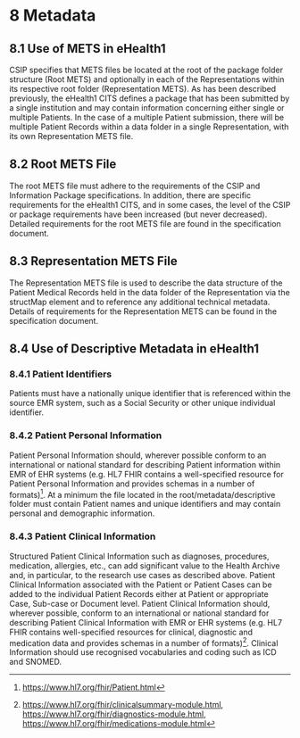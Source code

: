 # 8	Metadata
<a name="section8.1"><a/>
## 8.1 Use of METS in eHealth1
CSIP specifies that METS files be located at the root of the package folder structure (Root METS) and optionally in each of the Representations within its respective root folder (Representation METS). As has been described previously, the eHealth1 CITS defines a package that has been submitted by a single institution and may contain information concerning either single or multiple Patients. In the case of a multiple Patient submission, there will be multiple Patient Records within a data folder in a single  Representation, with its own Representation METS file.
<a name="section8.2"><a/>
## 8.2 Root METS File
The root METS file must adhere to the requirements of the CSIP and Information Package specifications. In addition, there are specific requirements for the eHealth1 CITS, and in some cases, the level of the CSIP or package requirements have been increased (but never decreased). Detailed requirements for the root METS file are found in the specification document.
<a name="section8.3"><a/>
## 8.3 Representation METS File
The Representation METS file is used to describe the data structure of the Patient Medical Records held in the data folder of the Representation via the structMap element and to reference any additional technical metadata. Details of requirements for the Representation METS can be found in the specification document.
<a name="section8.4"><a/>
## 8.4 Use of Descriptive Metadata in eHealth1
### 8.4.1 Patient Identifiers
Patients must have a nationally unique identifier that is referenced within the source EMR system, such as a Social Security or other unique individual identifier.
### 8.4.2 Patient Personal Information
Patient Personal Information should, wherever possible conform to an international or national standard for describing Patient information within EMR of EHR systems (e.g. HL7 FHIR contains a well-specified resource for Patient Personal Information and provides schemas in a number of formats)[^1].  At a minimum the file located in the root/metadata/descriptive folder must contain Patient names and unique identifiers and may contain personal and demographic information.
### 8.4.3 Patient Clinical Information
Structured Patient Clinical Information such as diagnoses, procedures, medication, allergies, etc., can add significant value to the Health Archive and, in particular, to the research use cases as described above. Patient Clinical Information associated with the Patient or Patient Cases can be added to the individual Patient Records either at Patient or appropriate Case, Sub-case or Document level. Patient Clinical Information should, wherever possible, conform to an international or national standard for describing Patient Clinical Information with EMR or EHR systems (e.g. HL7 FHIR contains well-specified resources for clinical, diagnostic and medication data and provides schemas in a number of formats)[^2].  Clinical Information should use recognised vocabularies and coding such as ICD and SNOMED.

[^1]: https://www.hl7.org/fhir/Patient.html
[^2]: https://www.hl7.org/fhir/clinicalsummary-module.html, https://www.hl7.org/fhir/diagnostics-module.html, https://www.hl7.org/fhir/medications-module.html
